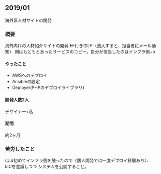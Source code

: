 ## 2019/01
海外系人材サイトの開発

### 概要
海外向けの人材紹介サイトの開発
EF付きのLP（流入すると、担当者にメール通知）
側はもともとあったサービスのコピー。自分が担当したのはインフラ側+α

#### やったこと
- AWSへのデプロイ
- Ansibleの設定
- Deployer(PHPのデプロイライブラリ)

#### 開発人数2人
デザイナー+私

#### 期間
約2ヶ月

### 苦労したこと
ほぼ初めてインフラ側を触ったので（個人開発では一度デプロイ経験あり）、IaCを意識しつつ
システムを公開すること。
